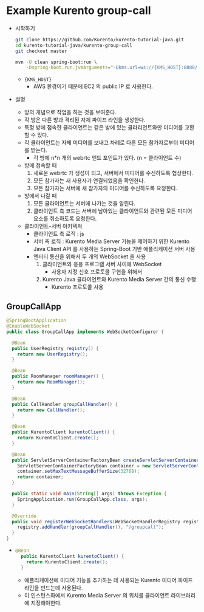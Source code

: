 # Example Kurento group-call



- 시작하기

  ```bash
  git clone https://github.com/Kurento/kurento-tutorial-java.git
  cd kurento-tutorial-java/kurento-group-call
  git checkout master
  
  mvn -U clean spring-boot:run \
      -Dspring-boot.run.jvmArguments="-Dkms.url=ws://{KMS_HOST}:8888/kurento"
  ```

  - `{KMS_HOST}`
    - AWS 환경이기 때문에 EC2 의 public IP 로 사용한다.

- 설명
  - 방의 개념으로 작업을 하는 것을 보여준다.
  - 각 방은 다른 방과 격리된 자체 파이프 라인을 생성한다.
  - 특정 방에 접속한 클라이언트는 같은 방에 있는 클라리언트와만 미디어를 교환할 수 있다.
  - 각 클라이언트는 자체 미디어를 보내고 차례로 다른 모든 참가자로부터 미디어를 받는다.
    - 각 방에 n*n 개의 webrtc 엔드 포인트가 있다. (n = 클라이언트 수)
  - 방에 접속할 때
    1. 새로운 webrtc 가 생성이 되고, 서버에서 미디어를 수신하도록 협상한다.
    2. 모든 참가자는 새 사용자가 연결되었음을 확인한다.
    3. 모든 참가자는 서버에 새 참가자의 미디어를 수신하도록 요청한다.
  - 방에서 나갈 때
    1. 모든 클라이언트는 서버에 나가는 것을 알린다.
    2. 클라이언트 측 코드는 서버에 남아있는 클라이언트와 관련된 모든 미디어 요소를 취소하도록 요청한다.
  - 클라이언트-서버 아키텍처
    - 클라이언트 측 로직 : js
    - 서버 측 로직 : Kurento Media Server 기능을 제어하기 위한 Kurento Java Client API 를 사용하는 Spring-Boot 기반 애플리케이션 서버 사용
    - 엔터티 통신을 위해서 두 개의 WebSocket 을 사용
      1. 클라이언트와 응용 프로그램 서버 사이에 WebSocket
         - 사용자 지정 신호 프로토콜 구현을 위해서
      2. Kurento Java 클라이언트와 Kurento Media Server 간의 통신 수행
         - Kurento 프로토콜 사용



## GroupCallApp

```java
@SpringBootApplication
@EnableWebSocket
public class GroupCallApp implements WebSocketConfigurer {

  @Bean
  public UserRegistry registry() {
    return new UserRegistry();
  }

  @Bean
  public RoomManager roomManager() {
    return new RoomManager();
  }

  @Bean
  public CallHandler groupCallHandler() {
    return new CallHandler();
  }

  @Bean
  public KurentoClient kurentoClient() {
    return KurentoClient.create();
  }

  @Bean
  public ServletServerContainerFactoryBean createServletServerContainerFactoryBean() {
    ServletServerContainerFactoryBean container = new ServletServerContainerFactoryBean();
    container.setMaxTextMessageBufferSize(32768);
    return container;
  }

  public static void main(String[] args) throws Exception {
    SpringApplication.run(GroupCallApp.class, args);
  }

  @Override
  public void registerWebSocketHandlers(WebSocketHandlerRegistry registry) {
    registry.addHandler(groupCallHandler(), "/groupcall");
  }
}

```

- ```java
  @Bean
    public KurentoClient kurentoClient() {
      return KurentoClient.create();
    }
  ```

  - 애플리케이션에 미디어 기능을 추가하는 데 사용되는 Kurento 미디어 파이프라인을 만드는데 사용된다.
  - 이 인스턴스화에서 Kurento Media Server 의 위치를 클라이언트 라이브러리에 지정해야한다.

